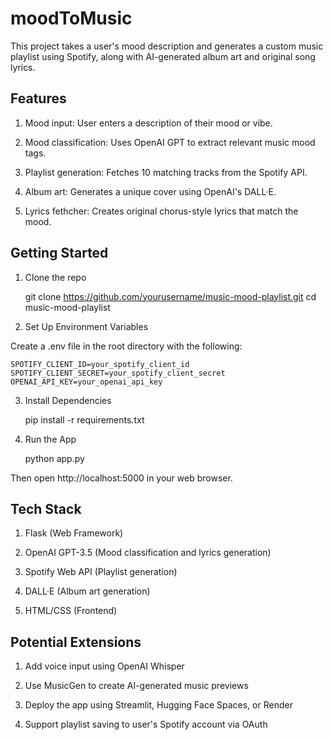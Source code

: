# moodToMusic

This project takes a user's mood description and generates a custom music playlist using Spotify, along with AI-generated album art and original song lyrics.

## Features

1. Mood input: User enters a description of their mood or vibe.

2. Mood classification: Uses OpenAI GPT to extract relevant music mood tags.

3. Playlist generation: Fetches 10 matching tracks from the Spotify API.

4. Album art: Generates a unique cover using OpenAI's DALL·E.

5. Lyrics fethcher: Creates original chorus-style lyrics that match the mood.


## Getting Started

1. Clone the repo

    git clone https://github.com/yourusername/music-mood-playlist.git
    cd music-mood-playlist

2. Set Up Environment Variables

Create a .env file in the root directory with the following:

    SPOTIFY_CLIENT_ID=your_spotify_client_id
    SPOTIFY_CLIENT_SECRET=your_spotify_client_secret
    OPENAI_API_KEY=your_openai_api_key

3. Install Dependencies

    pip install -r requirements.txt

4. Run the App

    python app.py

Then open http://localhost:5000 in your web browser.


## Tech Stack

1. Flask (Web Framework)

2. OpenAI GPT-3.5 (Mood classification and lyrics generation)

3. Spotify Web API (Playlist generation)

4. DALL·E (Album art generation)

5. HTML/CSS (Frontend)

## Potential Extensions

1. Add voice input using OpenAI Whisper

2. Use MusicGen to create AI-generated music previews

3. Deploy the app using Streamlit, Hugging Face Spaces, or Render

4. Support playlist saving to user's Spotify account via OAuth
